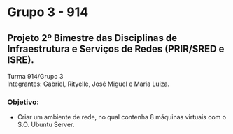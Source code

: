 # Grupo 3 - 914

## Projeto 2º Bimestre das Disciplinas de Infraestrutura e Serviços de Redes (PRIR/SRED e ISRE).

Turma 914/Grupo 3
<br>
Integrantes: Gabriel, Rityelle, José Miguel e Maria Luiza.

### Objetivo:
* Criar um ambiente de rede, no qual contenha 8 máquinas virtuais com o S.O. Ubuntu Server.
